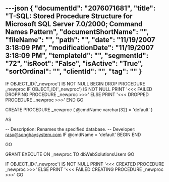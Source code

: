 ---json
{
  "documentId": "2076071681",
  "title": "T-SQL: Stored Procedure Structure for Microsoft SQL Server 7.0/2000; Command Names Pattern",
  "documentShortName": "",
  "fileName": "",
  "path": "",
  "date": "11/19/2007 3:18:09 PM",
  "modificationDate": "11/19/2007 3:18:09 PM",
  "templateId": "",
  "segmentId": "72",
  "isRoot": "False",
  "isActive": "True",
  "sortOrdinal": "",
  "clientId": "",
  "tag": ""
}
---

IF OBJECT_ID('_newproc') IS NOT NULL
BEGIN
    DROP PROCEDURE _newproc
    IF OBJECT_ID('_newproc') IS NOT NULL
        PRINT '&lt;&lt;&lt; FAILED DROPPING PROCEDURE _newproc &gt;&gt;&gt;'
    ELSE
        PRINT '&lt;&lt;&lt; DROPPED PROCEDURE _newproc &gt;&gt;&gt;'
END
GO

CREATE PROCEDURE _newproc
(
    @cmdName   varchar(32)  = 'default'
)

AS

-- Description: Renames the specified database.
-- Developer: rasx@songhaysystem.com
IF @cmdName = 'default'
BEGIN
END

GO

GRANT EXECUTE ON _newproc TO dbWebSolutionsUsers
GO

IF OBJECT_ID('_newproc') IS NOT NULL
    PRINT '&lt;&lt;&lt; CREATED PROCEDURE _newproc &gt;&gt;&gt;'
ELSE
    PRINT '&lt;&lt;&lt; FAILED CREATING PROCEDURE _newproc &gt;&gt;&gt;'
GO
